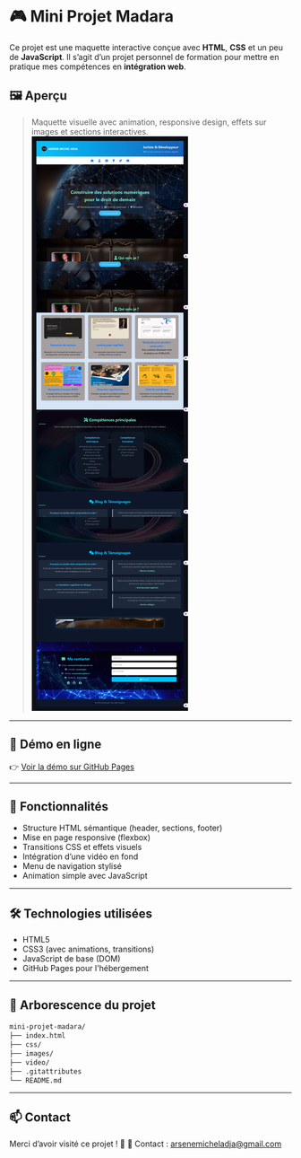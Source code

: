 # 🎮 Mini Projet Madara

Ce projet est une maquette interactive conçue avec **HTML**, **CSS** et un peu de **JavaScript**.
Il s’agit d’un projet personnel de formation pour mettre en pratique mes compétences en **intégration web**.

## 🖼️ Aperçu

> Maquette visuelle avec animation, responsive design, effets sur images et sections interactives.
> ![Aperçu du projet](./images/demo-madara.png)

---

## 🚀 Démo en ligne

👉 [Voir la démo sur GitHub Pages](https://arsenemdev.github.io/mini-projet-madara)

---

## 🧱 Fonctionnalités

- Structure HTML sémantique (header, sections, footer)
- Mise en page responsive (flexbox)
- Transitions CSS et effets visuels
- Intégration d’une vidéo en fond
- Menu de navigation stylisé
- Animation simple avec JavaScript

---

## 🛠️ Technologies utilisées

- HTML5
- CSS3 (avec animations, transitions)
- JavaScript de base (DOM)
- GitHub Pages pour l'hébergement

---

## 📁 Arborescence du projet

```
mini-projet-madara/
├── index.html
├── css/
├── images/
├── video/
├── .gitattributes
└── README.md

```

---

## 📫 Contact

Merci d’avoir visité ce projet ! 🙏
📩 Contact : [arsenemicheladja@gmail.com](mailto:arsenemicheladja@gmail.com)
